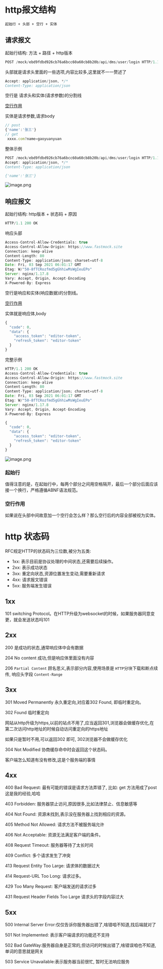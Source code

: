 # http报文结构

```起始行 + 头部 + 空行 + 实体```


##  请求报文

起始行结构: 方法 + 路径 + http版本

```JavaScript
POST /mock/ebd9fdbd926cb76a6bcc60a60cb8b20b/api/dms/user/login HTTP/1.1
```

头部就是请求头里面的一些选项,内容比较多,这里就不一一赘述了

```JavaScript
Accept: application/json, */*
Content-Type: application/json
```

空行是 请求头和实体(请求参数)的分割线

[空行作用](#空行作用)

实体是请求参数,请求body

```JavaScript
// post
{'name':'张三'} 
// get
 xxxx.com?name=gaoyuanyuan
```

整体示例

```JavaScript
POST /mock/ebd9fdbd926cb76a6bcc60a60cb8b20b/api/dms/user/login HTTP/1.1
Accept: application/json, */*
Content-Type: application/json

{'name':'张三'}
```

![image.png](https://i.loli.net/2021/09/03/oBm7nljOkeiHrpg.png)

##  响应报文

起始行结构: http版本 + 状态码 + 原因

```JavaScript
HTTP/1.1 200 OK
```

响应头部

```JavaScript
Access-Control-Allow-Credentials: true
Access-Control-Allow-Origin: https://www.fastmock.site
Connection: keep-alive
Content-Length: 80
Content-Type: application/json; charset=utf-8
Date: Fri, 03 Sep 2021 06:01:17 GMT
Etag: W/"50-8fTCRozfmd5gGhhiwMsWgIeuEPo"
Server: nginx/1.17.8
Vary: Accept, Origin, Accept-Encoding
X-Powered-By: Express
```

空行是响应和实体(响应数据)的分割线。

[空行作用](#空行作用)

实体就是响应体,body

```JavaScript
{
  "code": 0,
  "data": {
    "access_token": "editor-token",
    "refresh_token": "editor-token"
  }
}
```
完整示例

```JavaScript
HTTP/1.1 200 OK
Access-Control-Allow-Credentials: true
Access-Control-Allow-Origin: https://www.fastmock.site
Connection: keep-alive
Content-Length: 80
Content-Type: application/json; charset=utf-8
Date: Fri, 03 Sep 2021 06:01:17 GMT
Etag: W/"50-8fTCRozfmd5gGhhiwMsWgIeuEPo"
Server: nginx/1.17.8
Vary: Accept, Origin, Accept-Encoding
X-Powered-By: Express

{
  "code": 0,
  "data": {
    "access_token": "editor-token",
    "refresh_token": "editor-token"
  }
}
```

![image.png](https://i.loli.net/2021/09/03/Ee67VSCXLr2isQc.png)

### 起始行

值得注意的是，在起始行中，每两个部分之间用空格隔开，最后一个部分后面应该接一个换行，严格遵循ABNF语法规范。

### 空行作用

如果说在头部中间故意加一个空行会怎么样？那么空行后的内容全部被视为实体。

# http 状态码

RFC规定HTTP的状态码为三位数,被分为五类:
+ 1xx: 表示目前是协议处理的中间状态,还需要后续操作。
+ 2xx: 表示成功状态
+ 3xx: 重定向状态,资源位置发生变动,需要重新请求
+ 4xx: 请求报文错误
+ 5xx: 服务端发生错误

## 1xx

101 switching Protocol。在HTTP升级为websocket的时候，如果服务器同意变更，就会发送状态吗101

## 2xx

200 是成功的状态,通常响应体中会有数据

204 No content 成功,但是响应体里面没有内容

206 `Partial Content` 顾名思义,表示部分内容,使用场景是 `HTTP`分块下载和断点续传, 响应头字段 `Content-Range`

## 3xx

301 Moved Permanently 永久重定向,对应着302 Found, 即临时重定向。

302 Found 临时重定向

网站从http升级为https,以前的站点不用了,应当返回301,浏览器会做缓存优化,在第二次访问http地址的时候自动访问重定向的https地址

如果只是暂时不用,可以返回302 即可, 302浏览器不会做缓存优化

304 Not Modified 协商缓存命中时会返回这个状态码。

客户端怎么知道有没有修改,这是个服务端的事情

[相关解释]:(https://baike.baidu.com/item/304%E7%8A%B6%E6%80%81%E7%A0%81/7867141)

## 4xx

400 Bad Request: 最有可能的错误是请求方法弄错了, 比如: get 方法用成了post 这是我的经验,哈哈

403 Forbidden: 服务器禁止访问,原因很多,比如法律禁止、信息敏感等

404 Not Found: 资源未找到,表示没在服务器上找到相应的资源。

405 Method Not Allowed: 请求方法不被服务端允许

406 Not Acceptable: 资源无法满足客户端的条件。

408 Request Timeout: 服务器等待了太长时间

409 Conflict: 多个请求发生了冲突

413 Request Entity Too Large: 请求体的数据过大

414 Request-URL Too Long: 请求过多。

429 Too Many Request: 客户端发送的请求过多

431 Request Header Fields Too Large 请求头的字段内容过大

## 5xx 

500 Internal Server Error:仅仅告诉你服务器出错了,啥错咱不知道,找后端就对了

501 Not Implemented: 表示客户端请求的功能还不支持

502 Bad GateWay:服务器自身是正常的,但访问的时候出错了,啥错误咱也不知道,单词的意思就是网关

503 Service Unavailable:表示服务器当前很忙, 暂时无法响应服务

